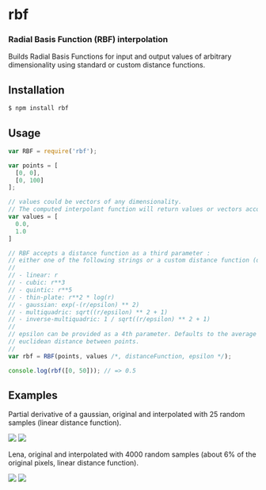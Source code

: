 rbf
===
### Radial Basis Function (RBF) interpolation

Builds Radial Basis Functions for input and output values of arbitrary dimensionality using standard or custom distance functions.

Installation
------------

```bash
$ npm install rbf
```

Usage
-----

```javascript
var RBF = require('rbf');

var points = [
  [0, 0],
  [0, 100]
];

// values could be vectors of any dimensionality.
// The computed interpolant function will return values or vectors accordingly.
var values = [
  0.0,
  1.0
]

// RBF accepts a distance function as a third parameter :
// either one of the following strings or a custom distance function (defaults to 'linear').
//
// - linear: r
// - cubic: r**3
// - quintic: r**5
// - thin-plate: r**2 * log(r)
// - gaussian: exp(-(r/epsilon) ** 2)
// - multiquadric: sqrt((r/epsilon) ** 2 + 1)
// - inverse-multiquadric: 1 / sqrt((r/epsilon) ** 2 + 1)
//
// epsilon can be provided as a 4th parameter. Defaults to the average 
// euclidean distance between points.
//
var rbf = RBF(points, values /*, distanceFunction, epsilon */);

console.log(rbf([0, 50])); // => 0.5
```

Examples
--------

Partial derivative of a gaussian, original and interpolated with 25 random samples (linear distance function).

<img src="http://i.imgur.com/kBrRSRS.png"/>
<img src="http://i.imgur.com/WTDIDjC.png"/>

Lena, original and interpolated with 4000 random samples (about 6% of the original pixels, linear distance function).

<img src="http://i.imgur.com/I3vxACQ.png"/>
<img src="http://i.imgur.com/zLeoJlJ.png"/>
